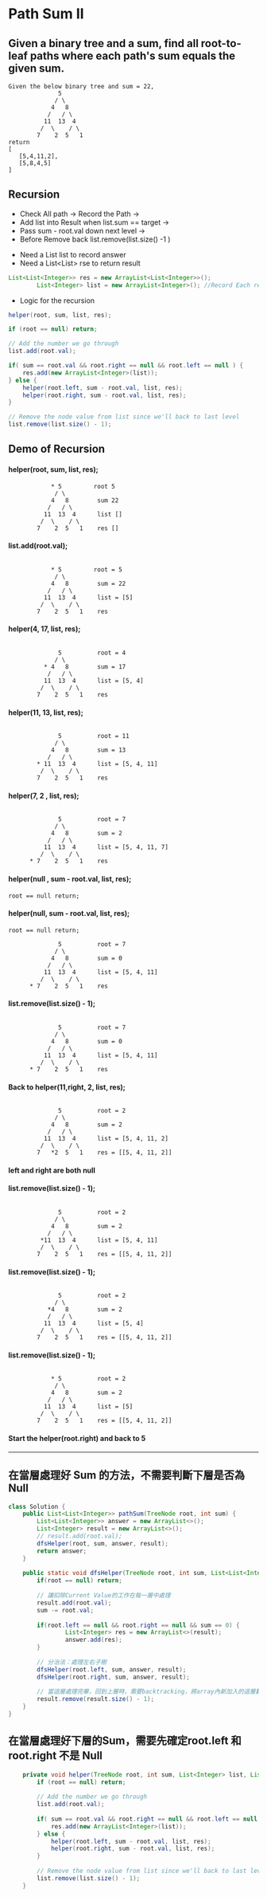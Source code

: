 # Path Sum II
## Given a binary tree and a sum, find all root-to-leaf paths where each path's sum equals the given sum.

```
Given the below binary tree and sum = 22,
              5
             / \
            4   8
           /   / \
          11  13  4
         /  \    / \
        7    2  5   1
return
[
   [5,4,11,2],
   [5,8,4,5]
]
```

## Recursion
- Check All path -> Record the Path ->
- Add list into Result when list.sum == target ->
- Pass sum - root.val down next level ->
- Before Remove back list.remove(list.size() -1 )

* Need a List<Integer> list to record answer
* Need a List<List<Integer>> rse to return result
```java
List<List<Integer>> res = new ArrayList<List<Integer>>();
        List<Integer> list = new ArrayList<Integer>(); //Record Each result in the leaf
```

- Logic for the recursion

```java
helper(root, sum, list, res);

if (root == null) return;

// Add the number we go through
list.add(root.val);

if( sum == root.val && root.right == null && root.left == null ) {
    res.add(new ArrayList<Integer>(list));
} else {
    helper(root.left, sum - root.val, list, res);
    helper(root.right, sum - root.val, list, res); 
}

// Remove the node value from list since we'll back to last level
list.remove(list.size() - 1);
```
## Demo of Recursion

#### helper(root, sum, list, res);
```
            * 5         root 5
             / \
            4   8        sum 22
           /   / \
          11  13  4      list []
         /  \    / \
        7    2  5   1    res []
```

#### list.add(root.val);

```

            * 5         root = 5
             / \
            4   8        sum = 22 
           /   / \
          11  13  4      list = [5]
         /  \    / \ 
        7    2  5   1    res
```

####  helper(4, 17, list, res);
```

              5          root = 4
             / \
          * 4   8        sum = 17
           /   / \
          11  13  4      list = [5, 4]
         /  \    / \ 
        7    2  5   1    res
```

####  helper(11, 13, list, res);
```

              5          root = 11
             / \
            4   8        sum = 13
           /   / \
        * 11  13  4      list = [5, 4, 11]
         /  \    / \ 
        7    2  5   1    res
```
####  helper(7, 2 , list, res);
```

              5          root = 7
             / \
            4   8        sum = 2
           /   / \
          11  13  4      list = [5, 4, 11, 7]
         /  \    / \ 
      * 7    2  5   1    res

```

####  helper(null , sum - root.val, list, res);
```
root == null return;
```

####  helper(null, sum - root.val, list, res);
```
root == null return;

              5          root = 7
             / \
            4   8        sum = 0
           /   / \
          11  13  4      list = [5, 4, 11]
         /  \    / \ 
      * 7    2  5   1    res

```
#### list.remove(list.size() - 1);
```

              5          root = 7
             / \
            4   8        sum = 0
           /   / \
          11  13  4      list = [5, 4, 11]
         /  \    / \ 
      * 7    2  5   1    res

```

#### Back to  helper(11,right, 2, list, res);
```

              5          root = 2
             / \
            4   8        sum = 2
           /   / \
          11  13  4      list = [5, 4, 11, 2]
         /  \    / \ 
        7   *2  5   1    res = [[5, 4, 11, 2]]

```
#### left and right are both null
#### list.remove(list.size() - 1); 
```

              5          root = 2
             / \
            4   8        sum = 2
           /   / \
         *11  13  4      list = [5, 4, 11]
         /  \    / \ 
        7    2  5   1    res = [[5, 4, 11, 2]]

```

#### list.remove(list.size() - 1);
```

              5          root = 2
             / \
           *4   8        sum = 2
           /   / \
          11  13  4      list = [5, 4]
         /  \    / \ 
        7    2  5   1    res = [[5, 4, 11, 2]]

```

#### list.remove(list.size() - 1);
```

            * 5          root = 2
             / \
            4   8        sum = 2
           /   / \
          11  13  4      list = [5]
         /  \    / \ 
        7    2  5   1    res = [[5, 4, 11, 2]]

```
#### Start the helper(root.right) and back to 5


***

## 在當層處理好 Sum 的方法，不需要判斷下層是否為Null

```java
class Solution {
    public List<List<Integer>> pathSum(TreeNode root, int sum) {
        List<List<Integer>> answer = new ArrayList<>();
        List<Integer> result = new ArrayList<>();
        // result.add(root.val);
        dfsHelper(root, sum, answer, result);
        return answer;
    }
    
    public static void dfsHelper(TreeNode root, int sum, List<List<Integer>> answer, List<Integer> result) {
        if(root == null) return;
        
        // 讓扣除Current Value的工作在每一層中處理
        result.add(root.val);
        sum -= root.val;
        
        if(root.left == null && root.right == null && sum == 0) {
                List<Integer> res = new ArrayList<>(result);
                answer.add(res);
        }
        
        // 分治法：處理左右子樹
        dfsHelper(root.left, sum, answer, result);
        dfsHelper(root.right, sum, answer, result);
        
        // 當這層處理完畢，回到上層時，需要backtracking，將array內新加入的這層數值移出
        result.remove(result.size() - 1);
    }
}

```

## 在當層處理好下層的Sum，需要先確定root.left 和 root.right 不是 Null

```java
    private void helper(TreeNode root, int sum, List<Integer> list, List<List<Integer>> res) {
        if (root == null) return;
        
        // Add the number we go through
        list.add(root.val);
        
        if( sum == root.val && root.right == null && root.left == null ) {
            res.add(new ArrayList<Integer>(list));
        } else {
            helper(root.left, sum - root.val, list, res);
            helper(root.right, sum - root.val, list, res); 
        }
        
        // Remove the node value from list since we'll back to last level
        list.remove(list.size() - 1);
    }
```